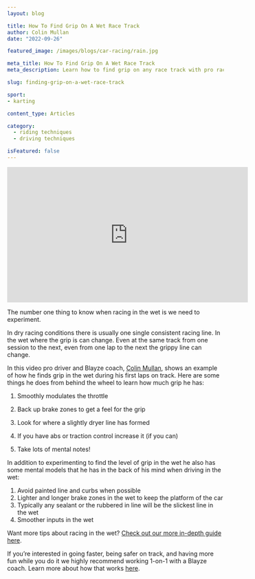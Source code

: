 ```yaml
---
layout: blog

title: How To Find Grip On A Wet Race Track
author: Colin Mullan 
date: "2022-09-26"

featured_image: /images/blogs/car-racing/rain.jpg

meta_title: How To Find Grip On A Wet Race Track
meta_description: Learn how to find grip on any race track with pro racecar driver, Colin Mullan.

slug: finding-grip-on-a-wet-race-track

sport:
- karting

content_type: Articles

category:
  - riding techniques
  - driving techniques

isFeatured: false
---
```


<iframe width="560" height="315" src="https://www.youtube.com/embed/j4zMPgoiYe4" title="YouTube video player" frameborder="0" allow="accelerometer; autoplay; clipboard-write; encrypted-media; gyroscope; picture-in-picture" allowfullscreen></iframe>

The number one thing to know when racing in the wet is we need to experiment.   

In dry racing conditions there is usually one single consistent racing line.  In the wet where the grip is can change.  Even at the same track from one session to the next, even from one lap to the next the grippy line can change. 

In this video pro driver and Blayze coach, [Colin Mullan](https://blayze.io/coach/colin-mullan), shows an example of how he finds grip in the wet during his first laps on track. Here are some things he does from behind the wheel to learn how much grip he has: 

1) Smoothly modulates the throttle 

2) Back up brake zones to get a feel for the grip 

3) Look for where a slightly dryer line has formed 

4) If you have abs or traction control increase it (if you can) 

5) Take lots of mental notes!

   

In addition to experimenting to find the level of grip in the wet he also has some mental models that he has in the back of his mind when driving in the wet: 

1) Avoid painted line and curbs when possible 
2) Lighter and longer brake zones in the wet to keep the platform of the car 
3) Typically any sealant or the rubbered in line will be the slickest line in the wet 
4) Smoother inputs in the wet

Want more tips about racing in the wet?  [Check out our more in-depth guide here](https://blayze.io/blog/car-racing/racing-in-the-rain-the-blayze-guide).

If you’re interested in going faster, being safer on track, and having more fun while you do it we highly recommend working 1-on-1 with a Blayze coach. Learn more about how that works [here](https://blayze.io/car-racing).
